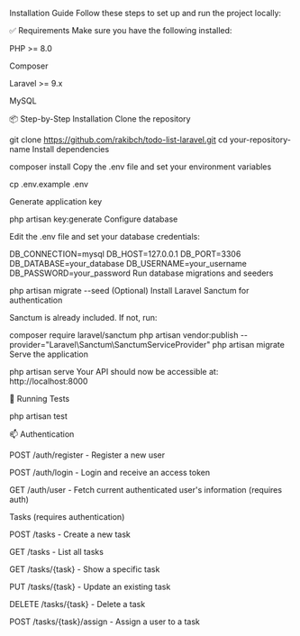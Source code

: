  Installation Guide
Follow these steps to set up and run the project locally:

✅ Requirements
Make sure you have the following installed:

PHP >= 8.0

Composer

Laravel >= 9.x

MySQL 


📦 Step-by-Step Installation
Clone the repository

git clone https://github.com/rakibch/todo-list-laravel.git
cd your-repository-name
Install dependencies

composer install
Copy the .env file and set your environment variables

cp .env.example .env

Generate application key

php artisan key:generate
Configure database

Edit the .env file and set your database credentials:

DB_CONNECTION=mysql
DB_HOST=127.0.0.1
DB_PORT=3306
DB_DATABASE=your_database
DB_USERNAME=your_username
DB_PASSWORD=your_password
Run database migrations and seeders

php artisan migrate --seed
(Optional) Install Laravel Sanctum for authentication

Sanctum is already included. If not, run:

composer require laravel/sanctum
php artisan vendor:publish --provider="Laravel\Sanctum\SanctumServiceProvider"
php artisan migrate
Serve the application

php artisan serve
Your API should now be accessible at: http://localhost:8000

🧪 Running Tests

php artisan test

📫 Authentication

POST /auth/register - Register a new user

POST /auth/login - Login and receive an access token

GET /auth/user - Fetch current authenticated user's information (requires auth)

Tasks (requires authentication)

POST /tasks - Create a new task

GET /tasks - List all tasks

GET /tasks/{task} - Show a specific task

PUT /tasks/{task} - Update an existing task

DELETE /tasks/{task} - Delete a task

POST /tasks/{task}/assign - Assign a user to a task

